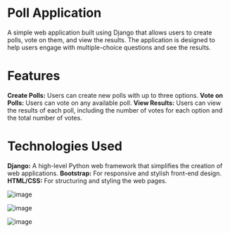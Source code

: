 # Poll Application
A simple web application built using Django that allows users to create polls, vote on them, and view the results. The application is designed to help users engage with multiple-choice questions and see the results.

# Features
**Create Polls:** Users can create new polls with up to three options.
**Vote on Polls:** Users can vote on any available poll.
**View Results:** Users can view the results of each poll, including the number of votes for each option and the total number of votes.

# Technologies Used
**Django:** A high-level Python web framework that simplifies the creation of web applications.
**Bootstrap:** For responsive and stylish front-end design.
**HTML/CSS:** For structuring and styling the web pages.

![image](https://github.com/user-attachments/assets/72460cd0-fee5-406e-9c45-9d2a0453ee40)

![image](https://github.com/user-attachments/assets/5a742b64-78d2-4e48-906a-89e6ccc8437f)

![image](https://github.com/user-attachments/assets/2df8c010-6f9f-4599-9426-d4b39fd9a3ec)


